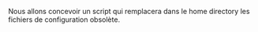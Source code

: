 Nous allons concevoir un script qui remplacera dans le home directory les fichiers de configuration obsolète.









